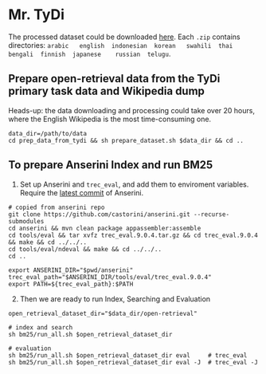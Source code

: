 # Mr. TyDi

The processed dataset could be downloaded [here](https://uofwaterloo-my.sharepoint.com/:f:/g/personal/x978zhan_uwaterloo_ca/Egpbu0I7gIRMlLyIOlI3dyQB02_S5s5iLDIMW3n0jTX_Qg?e=lvp3Ns).
Each `.zip` contains directories: `arabic   english  indonesian  korean   swahili  thai bengali  finnish  japanese    russian  telugu`.

## Prepare open-retrieval data from the TyDi primary task data and Wikipedia dump
Heads-up: the data downloading and processing could take over 20 hours, where the English Wikipedia is the most time-consuming one.
```
data_dir=/path/to/data
cd prep_data_from_tydi && sh prepare_dataset.sh $data_dir && cd ..
```

## To prepare Anserini Index and run BM25
1. Set up Anserini and `trec_eval`, and add them to enviroment variables.
Require the [latest commit](https://github.com/castorini/anserini/commit/a72b65268f54a4cfe63a36918f4ab7ca09b2e7e8) of Anserini.
```
# copied from anserini repo
git clone https://github.com/castorini/anserini.git --recurse-submodules
cd anserini && mvn clean package appassembler:assemble
cd tools/eval && tar xvfz trec_eval.9.0.4.tar.gz && cd trec_eval.9.0.4 && make && cd ../../..
cd tools/eval/ndeval && make && cd ../../..
cd ..

export ANSERINI_DIR="$pwd/anserini"
trec_eval_path="$ANSERINI_DIR/tools/eval/trec_eval.9.0.4"
export PATH=${trec_eval_path}:$PATH
```

2. Then we are ready to run Index, Searching and Evaluation
```
open_retrieval_dataset_dir="$data_dir/open-retrieval"

# index and search
sh bm25/run_all.sh $open_retrieval_dataset_dir 

# evaluation
sh bm25/run_all.sh $open_retrieval_dataset_dir eval     # trec_eval
sh bm25/run_all.sh $open_retrieval_dataset_dir eval -J  # trec_eval -J      
```
